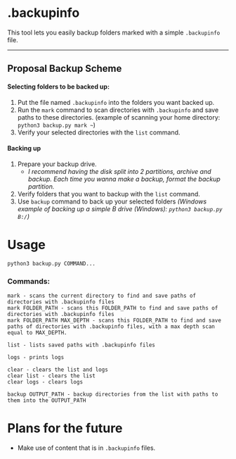 # .backupinfo

This tool lets you easily backup folders marked with a simple `.backupinfo` file.

--- 
## Proposal Backup Scheme

#### Selecting folders to be backed up:

1. Put the file named `.backupinfo` into the folders you want backed up.
2. Run the `mark` command to scan directories with `.backupinfo` and save paths to these directories. (example of scanning your home directory: `python3 backup.py mark ~`)
3. Verify your selected directories with the `list` command.

#### Backing up

1. Prepare your backup drive.
    - *I recommend having the disk split into 2 partitions, archive and backup. Each time you wanna make a backup, format the backup partition.*
2. Verify folders that you want to backup with the `list` command.
3. Use `backup` command to back up your selected folders *(Windows example of backing up a simple B drive (Windows): `python3 backup.py B:/`)*

# Usage

```
python3 backup.py COMMAND...
```

### Commands:

```
mark - scans the current directory to find and save paths of directories with .backupinfo files
mark FOLDER_PATH - scans this FOLDER_PATH to find and save paths of directories with .backupinfo files
mark FOLDER_PATH MAX_DEPTH - scans this FOLDER_PATH to find and save paths of directories with .backupinfo files, with a max depth scan equal to MAX_DEPTH.

list - lists saved paths with .backupinfo files

logs - prints logs

clear - clears the list and logs
clear list - clears the list
clear logs - clears logs

backup OUTPUT_PATH - backup directories from the list with paths to them into the OUTPUT_PATH
```

# Plans for the future

- Make use of content that is in `.backupinfo` files.